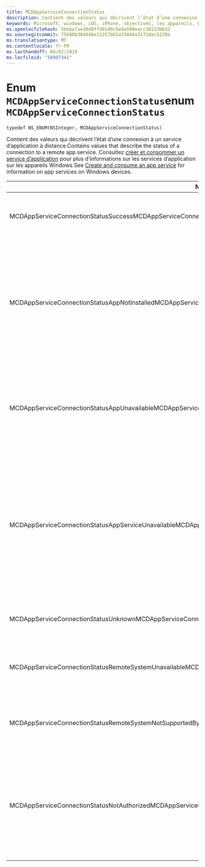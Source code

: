 ```yaml
---
title: MCDAppServiceConnectionStatus
description: Contient des valeurs qui décrivent l’état d’une connexion à un service d’application à distance.
keywords: Microsoft, windows, iOS, iPhone, objectiveC, les appareils, Project Rome connectés
ms.openlocfilehash: 5beba7ae30d8ffd9149c5e8a599eacc38213b6d2
ms.sourcegitcommit: 75680b384946e11257bb2a33044a3172dec5220e
ms.translationtype: MT
ms.contentlocale: fr-FR
ms.lasthandoff: 04/02/2019
ms.locfileid: "58907341"
---
```

# <a name="enum-mcdappserviceconnectionstatus"></a><span data-ttu-id="35899-104">Enum `MCDAppServiceConnectionStatus`</span><span class="sxs-lookup"><span data-stu-id="35899-104">enum `MCDAppServiceConnectionStatus`</span></span>

```
typedef NS_ENUM(NSInteger, MCDAppServiceConnectionStatus)
```

<span data-ttu-id="35899-105">Contient des valeurs qui décrivent l’état d’une connexion à un service d’application à distance.</span><span class="sxs-lookup"><span data-stu-id="35899-105">Contains values that describe the status of a connection to a remote app service.</span></span> <span data-ttu-id="35899-106">Consultez [créer et consommer un service d’application](https://docs.microsoft.com/windows/uwp/launch-resume/how-to-create-and-consume-an-app-service) pour plus d’informations sur les services d’application sur les appareils Windows.</span><span class="sxs-lookup"><span data-stu-id="35899-106">See [Create and consume an app service](https://docs.microsoft.com/windows/uwp/launch-resume/how-to-create-and-consume-an-app-service) for information on app services on Windows devices.</span></span>

|<span data-ttu-id="35899-107">Nom</span><span class="sxs-lookup"><span data-stu-id="35899-107">Name</span></span>   |<span data-ttu-id="35899-108">Value</span><span class="sxs-lookup"><span data-stu-id="35899-108">Value</span></span>   |<span data-ttu-id="35899-109">Description</span><span class="sxs-lookup"><span data-stu-id="35899-109">Description</span></span>   |
|--------|-------|-------------|
|<span data-ttu-id="35899-110">MCDAppServiceConnectionStatusSuccess</span><span class="sxs-lookup"><span data-stu-id="35899-110">MCDAppServiceConnectionStatusSuccess</span></span> | <span data-ttu-id="35899-111">0</span><span class="sxs-lookup"><span data-stu-id="35899-111">0</span></span>| <span data-ttu-id="35899-112">La connexion au service d’application a été ouverte avec succès.</span><span class="sxs-lookup"><span data-stu-id="35899-112">The connection to the app service was opened successfully.</span></span>|
|<span data-ttu-id="35899-113">MCDAppServiceConnectionStatusAppNotInstalled</span><span class="sxs-lookup"><span data-stu-id="35899-113">MCDAppServiceConnectionStatusAppNotInstalled</span></span> | <span data-ttu-id="35899-114">1</span><span class="sxs-lookup"><span data-stu-id="35899-114">1</span></span>| <span data-ttu-id="35899-115">Le package pour le service d’application à laquelle une connexion a été tentée n’est pas installé sur l’appareil.</span><span class="sxs-lookup"><span data-stu-id="35899-115">The package for the app service to which a connection was attempted is not installed on the device.</span></span> <span data-ttu-id="35899-116">Vérifiez que le package est installé avant d’essayer d’ouvrir une connexion au service d’application.</span><span class="sxs-lookup"><span data-stu-id="35899-116">Check that the package is installed before trying to open a connection to the app service.</span></span>|
|<span data-ttu-id="35899-117">MCDAppServiceConnectionStatusAppUnavailable</span><span class="sxs-lookup"><span data-stu-id="35899-117">MCDAppServiceConnectionStatusAppUnavailable</span></span> | <span data-ttu-id="35899-118">2</span><span class="sxs-lookup"><span data-stu-id="35899-118">2</span></span>| <span data-ttu-id="35899-119">Le package pour le service d’application à laquelle une connexion a été tentée est temporairement indisponible.</span><span class="sxs-lookup"><span data-stu-id="35899-119">The package for the app service to which a connection was attempted is temporarily unavailable.</span></span> <span data-ttu-id="35899-120">Tentez de vous connecter plus tard.</span><span class="sxs-lookup"><span data-stu-id="35899-120">Try to connect again later.</span></span>|
|<span data-ttu-id="35899-121">MCDAppServiceConnectionStatusAppServiceUnavailable</span><span class="sxs-lookup"><span data-stu-id="35899-121">MCDAppServiceConnectionStatusAppServiceUnavailable</span></span> | <span data-ttu-id="35899-122">3</span><span class="sxs-lookup"><span data-stu-id="35899-122">3</span></span>| <span data-ttu-id="35899-123">L’application avec l’ID de package spécifié est installé et disponible, mais l’application ne déclare pas de prise en charge pour le service de l’application spécifiée.</span><span class="sxs-lookup"><span data-stu-id="35899-123">The app with the specified package ID is installed and available, but the app does not declare support for the specified app service.</span></span> <span data-ttu-id="35899-124">Vérifiez que le nom du service d’application et la version de l’application sont corrects.</span><span class="sxs-lookup"><span data-stu-id="35899-124">Check that the name of the app service and the version of the app are correct.</span></span>|
|<span data-ttu-id="35899-125">MCDAppServiceConnectionStatusUnknown</span><span class="sxs-lookup"><span data-stu-id="35899-125">MCDAppServiceConnectionStatusUnknown</span></span> | <span data-ttu-id="35899-126">4</span><span class="sxs-lookup"><span data-stu-id="35899-126">4</span></span>| <span data-ttu-id="35899-127">La connexion n’a pas pu être établie pour une raison inconnue.</span><span class="sxs-lookup"><span data-stu-id="35899-127">The connection could not be established for an unknown reason.</span></span>|
|<span data-ttu-id="35899-128">MCDAppServiceConnectionStatusRemoteSystemUnavailable</span><span class="sxs-lookup"><span data-stu-id="35899-128">MCDAppServiceConnectionStatusRemoteSystemUnavailable</span></span> | <span data-ttu-id="35899-129">5</span><span class="sxs-lookup"><span data-stu-id="35899-129">5</span></span>| <span data-ttu-id="35899-130">Le périphérique distant cible ou l’application n’est plus disponible pour la connexion.</span><span class="sxs-lookup"><span data-stu-id="35899-130">The target remote device or application is no longer available for connection.</span></span>|
|<span data-ttu-id="35899-131">MCDAppServiceConnectionStatusRemoteSystemNotSupportedByApp</span><span class="sxs-lookup"><span data-stu-id="35899-131">MCDAppServiceConnectionStatusRemoteSystemNotSupportedByApp</span></span> | <span data-ttu-id="35899-132">6</span><span class="sxs-lookup"><span data-stu-id="35899-132">6</span></span>|<span data-ttu-id="35899-133">L’application cliente n’est pas configurée pour prendre en charge la connectivité à distance.</span><span class="sxs-lookup"><span data-stu-id="35899-133">The client app is not configured to support remote connectivity.</span></span>|
|<span data-ttu-id="35899-134">MCDAppServiceConnectionStatusNotAuthorized</span><span class="sxs-lookup"><span data-stu-id="35899-134">MCDAppServiceConnectionStatusNotAuthorized</span></span> | <span data-ttu-id="35899-135">7</span><span class="sxs-lookup"><span data-stu-id="35899-135">7</span></span>| <span data-ttu-id="35899-136">L’appareil client n’est pas autorisé à prendre en charge la connectivité à distance.</span><span class="sxs-lookup"><span data-stu-id="35899-136">The client device is not authorized to support remote connectivity.</span></span> <span data-ttu-id="35899-137">Cela peut se produire, car la MCDAppServiceConnection a été passée à un jeton non valide.</span><span class="sxs-lookup"><span data-stu-id="35899-137">This may occur because the MCDAppServiceConnection was passed an invalid token.</span></span>|